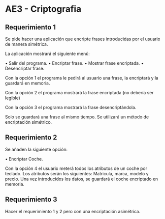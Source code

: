 # AE3 - Criptografia

## Requerimiento 1
Se pide hacer una aplicación que encripte frases introducidas por el usuario de manera simétrica.

La aplicación mostrará el siguiente menú:

• Salir del programa.
• Encriptar frase.
• Mostrar frase encriptada.
• Desencriptar frase.

Con la opción 1 el programa le pedirá al usuario una frase, la encriptará y la guardará en memoria.

Con la opción 2 el programa mostrará la frase encriptada (no debería ser legible)

Con la opción 3 el programa mostrará la frase desencriptándola.

Solo se guardará una frase al mismo tiempo. Se utilizará un método de encriptación simétrico.

## Requerimiento 2
Se añaden la siguiente opción:

• Encriptar Coche.

Con la opción 4 el usuario meterá todos los atributos de un coche por teclado. Los atributos serán los siguientes: Matricula, marca, modelo y precio. Una vez introducidos los datos, se guardará el coche encriptado en memoria.

## Requerimiento 3
Hacer el requerimiento 1 y 2 pero con una encriptación asimétrica.